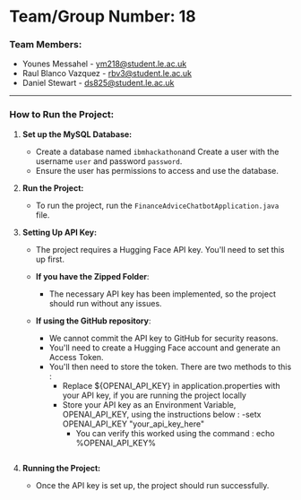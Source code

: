 # Team/Group Number: 18

### Team Members:
- Younes Messahel - ym218@student.le.ac.uk
- Raul Blanco Vazquez - rbv3@student.le.ac.uk
- Daniel Stewart - ds825@student.le.ac.uk

---

### How to Run the Project:

1. **Set up the MySQL Database:**
   - Create a database named `ibmhackathon`and Create a user with the username `user` and password `password`.
   - Ensure the user has permissions to access and use the database.

2. **Run the Project:**
   - To run the project, run the `FinanceAdviceChatbotApplication.java` file.

3. **Setting Up API Key:**
   - The project requires a Hugging Face API key. You'll need to set this up first.

   - **If you have the Zipped Folder**:
     - The necessary API key has been implemented, so the project should run without any issues.

   - **If using the GitHub repository**:
     - We cannot commit the API key to GitHub for security reasons.
     - You'll need to create a Hugging Face account and generate an Access Token.
     - You'll then need to store the token. There are two methods to this :
         - Replace ${OPENAI_API_KEY} in application.properties with your API key, if you are running the project locally
         - Store your API key as an Environment Variable, OPENAI_API_KEY, using the instructions below : 
             -setx OPENAI_API_KEY "your_api_key_here"
             - You can verify this worked using the command : echo %OPENAI_API_KEY%
       ```
       
4. **Running the Project:**
   - Once the API key is set up, the project should run successfully.

